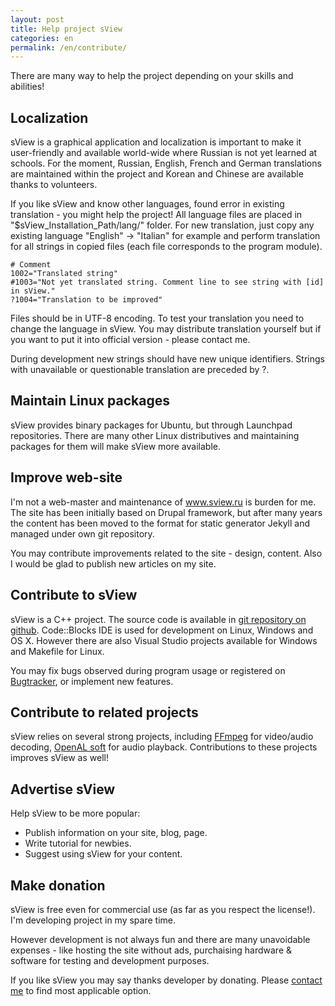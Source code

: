 ```yaml
---
layout: post
title: Help project sView
categories: en
permalink: /en/contribute/
---
```


There are many way to help the project depending on your skills and abilities!

## <a name="localization">Localization</a>
sView is a graphical application and localization is important to make it user-friendly and available world-wide where Russian is not yet learned at schools.
For the moment, Russian, English, French and German translations are maintained within the project and Korean and Chinese are available thanks to volunteers.

If you like sView and know other languages, found error in existing translation - you might help the project!
All language files are placed in "$sView_Installation_Path/lang/" folder.
For new translation, just copy any existing language "English" -> "Italian" for example
and perform translation for all strings in copied files (each file corresponds to the program module).

```
# Comment
1002="Translated string"
#1003="Not yet translated string. Comment line to see string with [id] in sView."
?1004="Translation to be improved"
```

Files should be in UTF-8 encoding. To test your translation you need to change the language in sView.
You may distribute translation yourself but if you want to put it into official version - please contact me.

During development new strings should have new unique identifiers.
Strings with unavailable or questionable translation are preceded by ?.

## Maintain Linux packages
sView provides binary packages for Ubuntu, but through Launchpad repositories.
There are many other Linux distributives and maintaining packages for them will make sView more available.

## Improve web-site
I'm not a web-master and maintenance of www.sview.ru is burden for me.
The site has been initially based on Drupal framework, but after many years the content has been moved to the format for static generator Jekyll
and managed under own git repository.

You may contribute improvements related to the site - design, content.
Also I would be glad to publish new articles on my site.

## Contribute to sView
sView is a C++ project. The source code is available in [git repository on github](https://github.com/gkv311/sview).
Code::Blocks IDE is used for development on Linux, Windows and OS X.
However there are also Visual Studio projects available for Windows and Makefile for Linux.

You may fix bugs observed during program usage or registered on [Bugtracker](https://github.com/gkv311/sview/issues), or implement new features.

## Contribute to related projects
sView relies on several strong projects, including [FFmpeg](www.ffmpeg.org) for video/audio decoding,
[OpenAL soft](https://openal-soft.org/) for audio playback.
Contributions to these projects improves sView as well!

## Advertise sView
Help sView to be more popular:

* Publish information on your site, blog, page.
* Write tutorial for newbies.
* Suggest using sView for your content.

## Make donation
sView is free even for commercial use (as far as you respect the license!).
I'm developing project in my spare time.

However development is not always fun and there are many unavoidable expenses - like hosting the site without ads,
purchaising hardware & software for testing and development purposes.


If you like sView you may say thanks developer by donating.
Please [contact me](/en/about) to find most applicable option.
